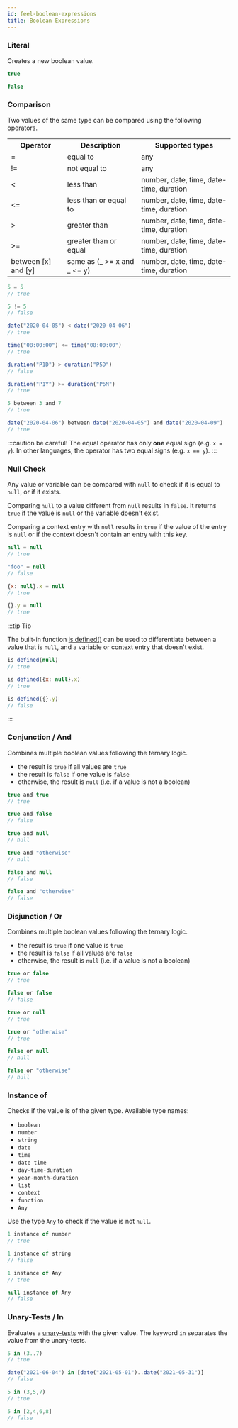 ```yaml
---
id: feel-boolean-expressions 
title: Boolean Expressions
---
```


### Literal

Creates a new boolean value.

```js
true

false
```

### Comparison

Two values of the same type can be compared using the following operators.

<table>
  <tr>
    <th>Operator</th>
    <th>Description</th>
    <th>Supported types</th>
  </tr>

  <tr>
    <td>=</td>
    <td>equal to</td>
    <td>any</td>
  </tr>

  <tr>
    <td>!=</td>
    <td>not equal to</td>
    <td>any</td>
  </tr>

  <tr>
    <td>&lt;</td>
    <td>less than</td>
    <td>number, date, time, date-time, duration</td>
  </tr>

  <tr>
    <td>&lt;=</td>
    <td>less than or equal to</td>
    <td>number, date, time, date-time, duration</td>
  </tr>

  <tr>
    <td>&gt;</td>
    <td>greater than</td>
    <td>number, date, time, date-time, duration</td>
  </tr>

  <tr>
    <td>&gt;=</td>
    <td>greater than or equal</td>
    <td>number, date, time, date-time, duration</td>
  </tr>

  <tr>
    <td>between [x] and [y]</td>
    <td>same as (_ &gt;= x and _ &lt;= y)</td>
    <td>number, date, time, date-time, duration</td>
  </tr>

</table>

```js
5 = 5
// true

5 != 5
// false

date("2020-04-05") < date("2020-04-06")
// true

time("08:00:00") <= time("08:00:00")
// true

duration("P1D") > duration("P5D")
// false

duration("P1Y") >= duration("P6M")
// true

5 between 3 and 7
// true

date("2020-04-06") between date("2020-04-05") and date("2020-04-09")
// true
```

:::caution be careful!
The equal operator has only **one** equal sign (e.g. `x = y`). In other languages, the operator has two equal signs (e.g. `x == y`).
:::

### Null Check

Any value or variable can be compared with `null` to check if it is equal to `null`, or if it exists.

Comparing `null` to a value different from `null` results in `false`. It returns `true` if the
value is `null` or the variable doesn't exist.

Comparing a context entry with `null` results in `true` if the value of the entry is `null` or if
the context doesn't contain an entry with this key. 

```js
null = null
// true

"foo" = null
// false

{x: null}.x = null
// true

{}.y = null
// true
```  

:::tip Tip

The built-in
function [is defined()](../builtin-functions/feel-built-in-functions-boolean.md#is-defined) can be
used to differentiate between a value that is `null`, and a variable or context entry that doesn't
exist.

```js
is defined(null)
// true

is defined({x: null}.x)
// true

is defined({}.y)
// false
```

:::

### Conjunction / And
 
Combines multiple boolean values following the ternary logic.

* the result is `true` if all values are `true`
* the result is `false` if one value is `false`
* otherwise, the result is `null` (i.e. if a value is not a boolean)  
 
```js
true and true
// true

true and false
// false

true and null
// null

true and "otherwise"
// null

false and null
// false

false and "otherwise"
// false
```

### Disjunction / Or

Combines multiple boolean values following the ternary logic.

* the result is `true` if one value is `true`
* the result is `false` if all values are `false`
* otherwise, the result is `null` (i.e. if a value is not a boolean)

```js
true or false   
// true

false or false  
// false

true or null   
// true

true or "otherwise"
// true

false or null  
// null

false or "otherwise"
// null
```

### Instance of

Checks if the value is of the given type. Available type names:
* `boolean`
* `number`
* `string`
* `date`
* `time`
* `date time`
* `day-time-duration`
* `year-month-duration`
* `list`
* `context`
* `function`
* `Any`

Use the type `Any` to check if the value is not `null`.

```js
1 instance of number
// true

1 instance of string
// false

1 instance of Any
// true

null instance of Any
// false
```

### Unary-Tests / In

Evaluates a [unary-tests](feel-unary-tests) with the given value. The keyword `in` separates the value from the unary-tests.

```js
5 in (3..7)
// true

date("2021-06-04") in [date("2021-05-01")..date("2021-05-31")]
// false

5 in (3,5,7)
// true

5 in [2,4,6,8]
// false
```
